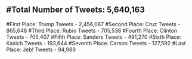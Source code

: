 #Total Number of Tweets: 5,640,163 
---
#First Place: Trump Tweets - 2,456,087
#Second Place: Cruz Tweets - 865,648
#Third Place: Rubio Tweets - 705,538
#Fourth Place: Clinton Tweets - 705,407
#Fifth Place: Sanders Tweets - 491,270
#Sixth Place: Kasich Tweets - 193,644
#Seventh Place: Carson Tweets - 127,592
#Last Place: Jeb! Tweets - 94,989
